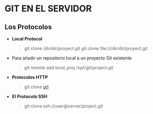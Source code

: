 # GIT EN EL SERVIDOR

## Los Protocolos

- **Local Protocol**
    > git clone /dir/dir/proyect.git
    > git clone file:///dir/dir/proyect.git
- Para añadir un repositorio local a un proyecto Git existente
    >  git remote add local_proj /opt/git/project.git

- **Protocolos HTTP**
    >  git clone [url](https://example.com/gitproject.git)

- **El Protocolo SSH**
    > git clone ssh://user@server/project.git
